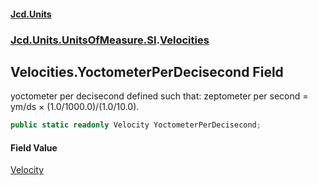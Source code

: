 #### [Jcd.Units](index.md 'index')

### [Jcd.Units.UnitsOfMeasure.SI](Jcd.Units.UnitsOfMeasure.SI.md 'Jcd.Units.UnitsOfMeasure.SI').[Velocities](Velocities.md 'Jcd.Units.UnitsOfMeasure.SI.Velocities')

## Velocities.YoctometerPerDecisecond Field

yoctometer per decisecond defined such that: zeptometer per second = ym/ds × (1.0/1000.0)/(1.0/10.0).

```csharp
public static readonly Velocity YoctometerPerDecisecond;
```

#### Field Value

[Velocity](Velocity.md 'Jcd.Units.UnitTypes.Velocity')